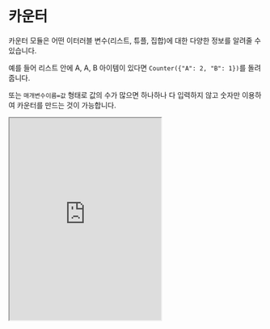 # 카운터

카운터 모듈은 어떤 이터러블 변수(리스트, 튜플, 집합)에 대한 다양한 정보를 알려줄 수 있습니다.

예를 들어 리스트 안에 A, A, B 아이템이 있다면 `Counter({"A": 2, "B": 1})`를 돌려줍니다.

또는 `매개변수이름=값` 형태로 값의 수가 많으면 하나하나 다 입력하지 않고 숫자만 이용하여 카운터를 만드는 것이 가능합니다.

<iframe
  loading="lazy"
  title="Python IDLE Trinket"
  src="https://trinket.io/embed/python3/da3dfe80d1"
  height="400"
/>

## 글로벌 카운터

카운터를 글로벌 변수로 삼아 계속 업데이트하는 것이 가능합니다.

업데이트하면 새롭게 원래 카운트하는 이터러블에 값을 더합니다.

업데이트는 `update()` 메서드를 사용합니다.

<iframe
  loading="lazy"
  title="Python IDLE Trinket"
  src="https://trinket.io/embed/python3/1784ae1aca"
  height="400"
/>

## 카운터 아이템

카운터를 계속 업데이트하다 보면 카운터 아이템의 값을 다시 찾아야 하는 경우가 종종 있습니다.

카운터의 아이템은 `elements()`라는 메서드를 이용할 수 있습니다.

<iframe
  loading="lazy"
  title="Python IDLE Trinket"
  src="https://trinket.io/embed/python3/6776498f90"
  height="400"
/>

## 카운터 가장 흔한 값

카운터에서 가장 흔히 나오는 값을 찾으려면 `most_common()` 메서드를 사용하고 매개변수로 숫자를 입력하여 그 수 만큼 가장 흔한 아이템을 찾을 수 있습니다.

<iframe
  loading="lazy"
  title="Python IDLE Trinket"
  src="https://trinket.io/embed/python3/f918534c52"
  height="400"
/>

## 카운터 값 빼기

카운터 2개로 값을 빼서 새로운 카운터를 저장할 수 있습니다.

하지만 어떤 아이템의 수가 음의 정수가 될 수 있습니다.

물건이 0보다 적게 있다는 것이 말은 되지 않지만 파이썬 카운터에서는 가능합니다.

```py
a = Counter(a = 4, b = 5)
b = Counter(a = 6, b = 9)
print(a.subtract(b))
```
